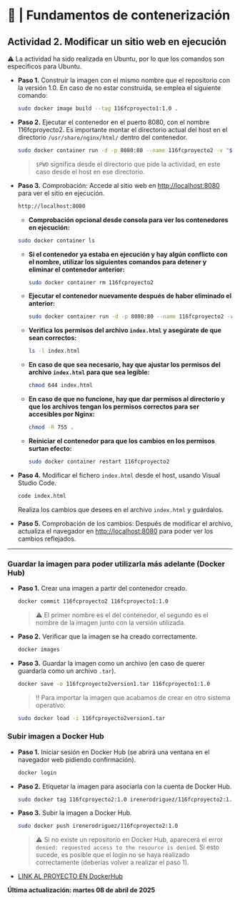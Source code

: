 # 🐳 | Fundamentos de contenerización

## Actividad 2. Modificar un sitio web en ejecución
⚠️ La actividad ha sido realizada en Ubuntu, por lo que los comandos son específicos para Ubuntu.

- **Paso 1.** Construir la imagen con el mismo nombre que el repositorio con la versión 1.0. En caso de no estar construida, se emplea el siguiente comando:
    ```bash
    sudo docker image build --tag 116fcproyecto1:1.0 .
    ```

- **Paso 2.** Ejecutar el contenedor en el puerto 8080, con el nombre 116fcproyecto2. Es importante montar el directorio actual del host en el directorio `/usr/share/nginx/html/` dentro del contenedor.
    ```bash
    sudo docker container run -d -p 8080:80 --name 116fcproyecto2 -v "$PWD":/usr/share/nginx/html 116fcproyecto1:1.0
    ```
    > `$PWD` significa desde el directorio que pide la actividad, en este caso desde el host en ese directorio.

- **Paso 3.** Comprobación: Accede al sitio web en [http://localhost:8080](http://localhost:8080) para ver el sitio en ejecución.
    ```bash
    http://localhost:8080
    ```

    - **Comprobación opcional desde consola para ver los contenedores en ejecución:**
    ```bash
    sudo docker container ls
    ```

    - **Si el contenedor ya estaba en ejecución y hay algún conflicto con el nombre, utilizar los siguientes comandos para detener y eliminar el contenedor anterior:**
        ```bash
        sudo docker container rm 116fcproyecto2
        ```

    - **Ejecutar el contenedor nuevamente después de haber eliminado el anterior:**
        ```bash
        sudo docker container run -d -p 8080:80 --name 116fcproyecto2 -v "$PWD":/usr/share/nginx/html 116fcproyecto1:1.0
        ```

    - **Verifica los permisos del archivo `index.html` y asegúrate de que sean correctos:**
        ```bash
        ls -l index.html
        ```

    - **En caso de que sea necesario, hay que ajustar los permisos del archivo `index.html` para que sea legible:**
        ```bash
        chmod 644 index.html
        ```

    - **En caso de que no funcione, hay que dar permisos al directorio y que los archivos tengan los permisos correctos para ser accesibles por Nginx:**
        ```bash
        chmod -R 755 .
        ```

    - **Reiniciar el contenedor para que los cambios en los permisos surtan efecto:**
        ```bash
        sudo docker container restart 116fcproyecto2
        ```

- **Paso 4.** Modificar el fichero `index.html` desde el host, usando Visual Studio Code.
    ```bash
    code index.html
    ```

    Realiza los cambios que desees en el archivo `index.html` y guárdalos.

- **Paso 5.** Comprobación de los cambios: Después de modificar el archivo, actualiza el navegador en [http://localhost:8080](http://localhost:8080) para poder ver los cambios reflejados.

---

### Guardar la imagen para poder utilizarla más adelante (Docker Hub)

- **Paso 1.** Crear una imagen a partir del contenedor creado.
    ```bash
    docker commit 116fcproyecto2 116fcproyecto1:1.0
    ```
    > ⚠️ El primer nombre es el del contenedor, el segundo es el nombre de la imagen junto con la versión utilizada.

- **Paso 2.** Verificar que la imagen se ha creado correctamente.
    ```bash
    docker images
    ```

- **Paso 3.** Guardar la imagen como un archivo (en caso de querer guardarla como un archivo `.tar`).
    ```bash
    docker save -o 116fcproyecto2version1.tar 116fcproyecto1:1.0
    ```

    > ‼️ Para importar la imagen que acabamos de crear en otro sistema operativo:
    ```bash
    sudo docker load -i 116fcproyecto2version1.tar
    ```

### Subir imagen a Docker Hub

- **Paso 1.** Iniciar sesión en Docker Hub (se abrirá una ventana en el navegador web pidiendo confirmación).
    ```bash
    docker login
    ```

- **Paso 2.** Etiquetar la imagen para asociarla con la cuenta de Docker Hub.
    ```bash
    sudo docker tag 116fcproyecto2:1.0 irenerodriguez/116fcproyecto2:1.0
    ```

- **Paso 3.** Subir la imagen a Docker Hub.
    ```bash
    sudo docker push irenerodriguez/116fcproyecto2:1.0
    ```

    > ⚠️ Si no existe un repositorio en Docker Hub, aparecerá el error `denied: requested access to the resource is denied`. Si esto sucede, es posible que el login no se haya realizado correctamente (deberías volver a realizar el paso 1).

* [LINK AL PROYECTO EN DockerHub](https://hub.docker.com/r/irenerodriguez/116fcproyecto2)

**Última actualización: martes 08 de abril de 2025**